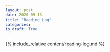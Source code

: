 ```yaml
---
layout: post
date: 2020-09-13
title: "Reading Log"
categories:
is_draft: True
---
```


{% include_relative content/reading-log.md %}